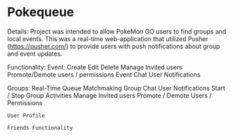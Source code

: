 # Pokequeue

Details:
  Project was intended to allow PokeMon GO users to find groups and local events. This was a real-time web-application that utilized Pusher (https://pusher.com/) to provide users with push notifications about group and event updates.

Functionality:
  Event:
    Create
    Edit
    Delete
    Manage Invited users
    Promote/Demote users / permissions
    Event Chat
    User Notifications
    
   Groups:
    Real-Time Queue
    Matchmaking
    Group Chat
    User Notifications
    Start / Stop Group Activities
    Manage Invited users
    Promote / Demote Users / Permissions
    
    User Profile
    
    Friends Functionality
